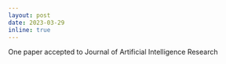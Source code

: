 ```yaml
---
layout: post
date: 2023-03-29
inline: true
---
```


One paper accepted to Journal of Artificial Intelligence Research
